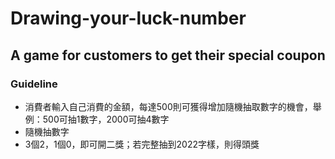 # Drawing-your-luck-number
## A game for customers to get their special coupon

### Guideline

- 消費者輸入自己消費的金額，每達500則可獲得增加隨機抽取數字的機會，舉例：500可抽1數字，2000可抽4數字
- 隨機抽數字
- 3個2，1個0，即可開二獎；若完整抽到2022字樣，則得頭獎
